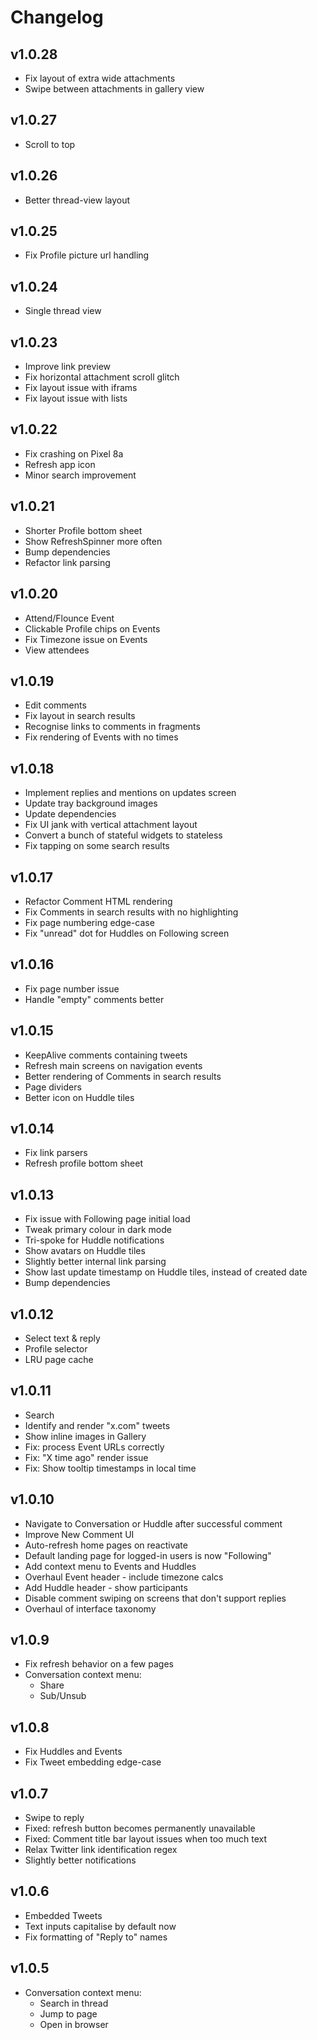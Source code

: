 # Changelog

## v1.0.28

- Fix layout of extra wide attachments
- Swipe between attachments in gallery view

## v1.0.27

- Scroll to top

## v1.0.26

- Better thread-view layout

## v1.0.25

- Fix Profile picture url handling

## v1.0.24

- Single thread view

## v1.0.23

- Improve link preview
- Fix horizontal attachment scroll glitch
- Fix layout issue with iframs
- Fix layout issue with lists

## v1.0.22

- Fix crashing on Pixel 8a
- Refresh app icon
- Minor search improvement

## v1.0.21

- Shorter Profile bottom sheet
- Show RefreshSpinner more often
- Bump dependencies
- Refactor link parsing

## v1.0.20

- Attend/Flounce Event
- Clickable Profile chips on Events
- Fix Timezone issue on Events
- View attendees

## v1.0.19

- Edit comments
- Fix layout in search results
- Recognise links to comments in fragments
- Fix rendering of Events with no times

## v1.0.18

- Implement replies and mentions on updates screen
- Update tray background images
- Update dependencies
- Fix UI jank with vertical attachment layout
- Convert a bunch of stateful widgets to stateless
- Fix tapping on some search results

## v1.0.17

- Refactor Comment HTML rendering
- Fix Comments in search results with no highlighting
- Fix page numbering edge-case
- Fix "unread" dot for Huddles on Following screen

## v1.0.16

- Fix page number issue
- Handle "empty" comments better

## v1.0.15

- KeepAlive comments containing tweets
- Refresh main screens on navigation events
- Better rendering of Comments in search results
- Page dividers
- Better icon on Huddle tiles

## v1.0.14

- Fix link parsers
- Refresh profile bottom sheet

## v1.0.13

- Fix issue with Following page initial load
- Tweak primary colour in dark mode
- Tri-spoke for Huddle notifications
- Show avatars on Huddle tiles
- Slightly better internal link parsing
- Show last update timestamp on Huddle tiles, instead of created date
- Bump dependencies

## v1.0.12

- Select text & reply
- Profile selector
- LRU page cache

## v1.0.11

- Search
- Identify and render "x.com" tweets
- Show inline images in Gallery
- Fix: process Event URLs correctly
- Fix: "X time ago" render issue
- Fix: Show tooltip timestamps in local time

## v1.0.10

- Navigate to Conversation or Huddle after successful comment
- Improve New Comment UI
- Auto-refresh home pages on reactivate
- Default landing page for logged-in users is now "Following"
- Add context menu to Events and Huddles
- Overhaul Event header - include timezone calcs
- Add Huddle header - show participants
- Disable comment swiping on screens that don't support replies
- Overhaul of interface taxonomy

## v1.0.9

- Fix refresh behavior on a few pages
- Conversation context menu:
  - Share
  - Sub/Unsub

## v1.0.8

- Fix Huddles and Events
- Fix Tweet embedding edge-case

## v1.0.7

- Swipe to reply
- Fixed: refresh button becomes permanently unavailable
- Fixed: Comment title bar layout issues when too much text
- Relax Twitter link identification regex
- Slightly better notifications

## v1.0.6

- Embedded Tweets
- Text inputs capitalise by default now
- Fix formatting of "Reply to" names

## v1.0.5

- Conversation context menu:
  - Search in thread
  - Jump to page
  - Open in browser

